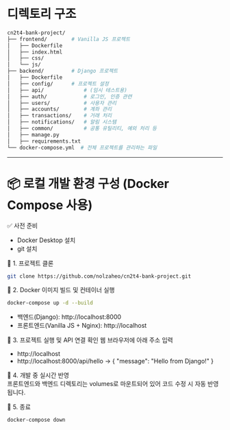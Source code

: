 # 디렉토리 구조
```bash
cn2t4-bank-project/
├── frontend/        # Vanilla JS 프로젝트
│   ├── Dockerfile
│   ├── index.html
│   ├── css/
│   └── js/
├── backend/         # Django 프로젝트
│   ├── Dockerfile
│   ├── config/      # 프로젝트 설정
│   ├── api/             # (임시 테스트용)
│   ├── auth/            # 로그인, 인증 관련
│   ├── users/           # 사용자 관리
│   ├── accounts/        # 계좌 관리
│   ├── transactions/    # 거래 처리
│   ├── notifications/   # 알림 시스템
│   ├── common/          # 공통 유틸리티, 예외 처리 등
│   ├── manage.py
│   ├── requirements.txt
└── docker-compose.yml  # 전체 프로젝트를 관리하는 파일
```
---
# 📦 로컬 개발 환경 구성 (Docker Compose 사용)

✅ 사전 준비
- Docker Desktop 설치
- git 설치

📂 1. 프로젝트 클론
```bash
git clone https://github.com/nolzaheo/cn2t4-bank-project.git
```

🚀 2. Docker 이미지 빌드 및 컨테이너 실행
```bash
docker-compose up -d --build
```
- 백엔드(Django): http://localhost:8000
- 프론트엔드(Vanilla JS + Nginx): http://localhost

🧪 3. 프로젝트 실행 및 API 연결 확인
웹 브라우저에 아래 주소 입력
- http://localhost
- http://localhost:8000/api/hello -> { "message": "Hello from Django!" }

🔁 4. 개발 중 실시간 반영  
프론트엔드와 백엔드 디렉토리는 volumes로 마운트되어 있어 코드 수정 시 자동 반영됩니다.

🛑 5. 종료
```bash
docker-compose down
```
